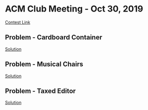 ACM Club Meeting - Oct 30, 2019
===

[Contest Link](https://open.kattis.com/contests/r6w6qz/standings)

Problem - Cardboard Container
---
[Solution](CardboardContainer.java)

Problem - Musical Chairs
---
[Solution](MusicalChairs.java)

Problem - Taxed Editor
---
[Solution](TaxedEditor.java)
